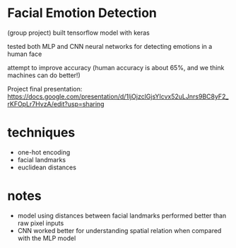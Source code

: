 # Facial Emotion Detection

(group project) built tensorflow model with keras

tested both MLP and CNN neural networks for detecting emotions in a human face

attempt to improve accuracy (human accuracy is about 65%, and we think machines can do better!)

Project final presentation: https://docs.google.com/presentation/d/1ljOjzclGjsYIcvx52uLJnrs9BC8yF2_rKFOpLr7HvzA/edit?usp=sharing

# techniques
- one-hot encoding
- facial landmarks
- euclidean distances

# notes
- model using distances between facial landmarks performed better than raw pixel inputs
- CNN worked better for understanding spatial relation when compared with the MLP model

